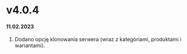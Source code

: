 # v4.0.4

#### 11.02.2023

1. Dodano opcję klonowania serwera (wraz z kategoriami, produktami i wariantami).
